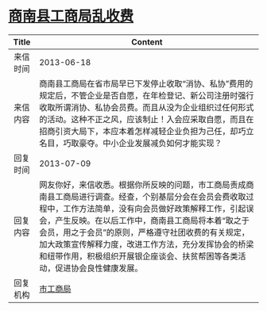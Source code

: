 # <a href="http://www.shangluo.gov.cn/zmhd/ldxxxx.jsp?urltype=leadermail.LeaderMailContentUrl&wbtreeid=1112&leadermailid=1879">商南县工商局乱收费</a>
|Title|Content|
|:---:|---|
|来信时间|2013-06-18|
|来信内容|商南县工商局在省市局早已下发停止收取“消协、私协”费用的规定后，不管企业是否自愿，在年检登记、新公司注册时强行收取所谓消协、私协会员费。而且从没为企业组织过任何形式的活动。这种不正之风，应该制止！入会应采取自愿，而且在招商引资大局下，本应本着怎样减轻企业负担为己任，却巧立名目，巧取豪夺。中小企业发展减负如何才能实现？|
|回复时间|2013-07-09|
|回复内容|网友你好，来信收悉。根据你所反映的问题，市工商局责成商南县工商局进行调查。经查，个别基层分会在会员会费收取过程中，工作方法简单，没有向会员做好政策解释工作，引起误会，产生反映。在以后工作中，商南县工商局将本着“取之于会员，用之于会员”的原则，严格遵守社团收费的有关规定，加大政策宣传解释力度，改进工作方法，充分发挥协会的桥梁和纽带作用，积极组织开展银企座谈会、扶贫帮困等各类活动，促进协会良性健康发展。|
|回复机构|<a href="../../categories/agencies/市工商局.md">市工商局</a>|

